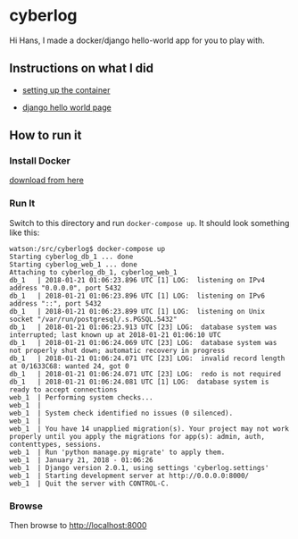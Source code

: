 cyberlog
========

Hi Hans, I made a docker/django hello-world app for you to play with.

## Instructions on what I did

* [setting up the container](https://docs.docker.com/compose/django/)

* [django hello world page](https://dfpp.readthedocs.io/en/latest/chapter_01.html)

## How to run it

### Install Docker

[download from here](https://www.docker.com/community-edition)

### Run It

Switch to this directory and run `docker-compose up`.   It should look something like this:

    watson:/src/cyberlog$ docker-compose up
    Starting cyberlog_db_1 ... done
    Starting cyberlog_web_1 ... done
    Attaching to cyberlog_db_1, cyberlog_web_1
    db_1   | 2018-01-21 01:06:23.896 UTC [1] LOG:  listening on IPv4 address "0.0.0.0", port 5432
    db_1   | 2018-01-21 01:06:23.896 UTC [1] LOG:  listening on IPv6 address "::", port 5432
    db_1   | 2018-01-21 01:06:23.899 UTC [1] LOG:  listening on Unix socket "/var/run/postgresql/.s.PGSQL.5432"
    db_1   | 2018-01-21 01:06:23.913 UTC [23] LOG:  database system was interrupted; last known up at 2018-01-21 01:06:10 UTC
    db_1   | 2018-01-21 01:06:24.069 UTC [23] LOG:  database system was not properly shut down; automatic recovery in progress
    db_1   | 2018-01-21 01:06:24.071 UTC [23] LOG:  invalid record length at 0/1633C68: wanted 24, got 0
    db_1   | 2018-01-21 01:06:24.071 UTC [23] LOG:  redo is not required
    db_1   | 2018-01-21 01:06:24.081 UTC [1] LOG:  database system is ready to accept connections
    web_1  | Performing system checks...
    web_1  | 
    web_1  | System check identified no issues (0 silenced).
    web_1  | 
    web_1  | You have 14 unapplied migration(s). Your project may not work properly until you apply the migrations for app(s): admin, auth, contenttypes, sessions.
    web_1  | Run 'python manage.py migrate' to apply them.
    web_1  | January 21, 2018 - 01:06:26
    web_1  | Django version 2.0.1, using settings 'cyberlog.settings'
    web_1  | Starting development server at http://0.0.0.0:8000/
    web_1  | Quit the server with CONTROL-C.

### Browse

Then browse to [http://localhost:8000](http://localhost:8000)

